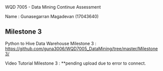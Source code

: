 WQD 7005 - Data Mining
Continue Assessment

Name : Gunasegarran Magadevan (17043640)

Milestone 3
------------
Python to Hive Data Warehouse Milestone 3 : https://github.com/guna3006/WQD7005_DataMining/tree/master/Milestone3/

Video Tutorial Milestone 3 : **pending upload due to error to connect.
